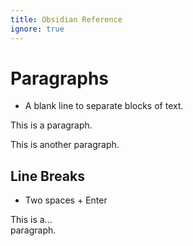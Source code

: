 ```yaml
---
title: Obsidian Reference
ignore: true
---
```

# Paragraphs
- A blank line to separate blocks of text.

This is a paragraph.

This is another paragraph.

## Line Breaks
- Two spaces + Enter

This is a...  
paragraph.

